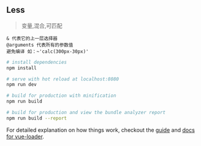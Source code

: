 ## Less
  > 变量,混合,可匹配
  
    & 代表它的上一层选择器
    @arguments 代表所有的参数值
    避免编译 如：~'calc(300px-30px)'

``` bash
# install dependencies
npm install

# serve with hot reload at localhost:8080
npm run dev

# build for production with minification
npm run build

# build for production and view the bundle analyzer report
npm run build --report
```

For detailed explanation on how things work, checkout the [guide](http://vuejs-templates.github.io/webpack/) and [docs for vue-loader](http://vuejs.github.io/vue-loader).
